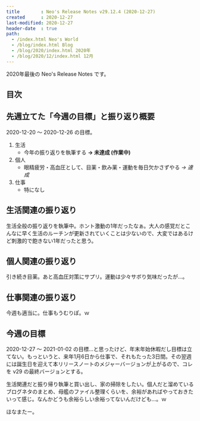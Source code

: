 ```yaml
---
title        : Neo's Release Notes v29.12.4 (2020-12-27)
created      : 2020-12-27
last-modified: 2020-12-27
header-date  : true
path:
  - /index.html Neo's World
  - /blog/index.html Blog
  - /blog/2020/index.html 2020年
  - /blog/2020/12/index.html 12月
---
```


2020年最後の Neo's Release Notes です。

## 目次

## 先週立てた「今週の目標」と振り返り概要

2020-12-20 〜 2020-12-26 の目標。

1. 生活
    - 今年の振り返りを執筆する __→ 未達成 (作業中)__
2. 個人
    - 眼精疲労・高血圧として、目薬・飲み薬・運動を毎日欠かさずやる _→ 達成_
3. 仕事
    - 特になし

## 生活関連の振り返り

生活全般の振り返りを執筆中。ホント激動の1年だったなぁ。大人の感覚だとこんなに早く生活のルーチンが更新されていくことは少ないので、大変ではあるけど刺激的で飽きない1年だったと思う。

## 個人関連の振り返り

引き続き目薬。あと高血圧対策にサプリ。運動は少々サボり気味だったが…。

## 仕事関連の振り返り

今週も適当に。仕事もうむりぽ。ｗ

## 今週の目標

2020-12-27 〜 2021-01-02 の目標…と思ったけど、年末年始休暇だし目標は立てない。もっというと、来年1月6日から仕事で、それもたった3日間。その翌週には誕生日を迎えて本リリースノートのメジャーバージョンが上がるので、コレを v29 の最終バージョンとする。

生活関連だと振り帰り執筆と買い出し、家の掃除をしたい。個人だと溜めているブログネタのまとめ、母艦のファイル整理くらいを、余裕があればやっておきたいって感じ。なんかどうも余裕らしい余裕ってないんだけども…。ｗ

ほなまたー。
